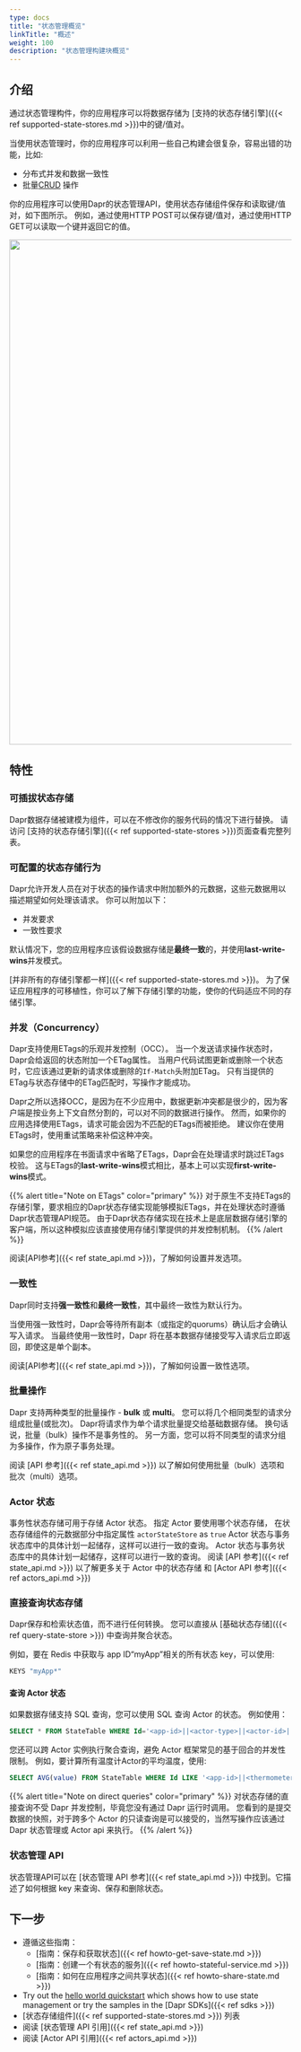 ```yaml
---
type: docs
title: "状态管理概览"
linkTitle: "概述"
weight: 100
description: "状态管理构建块概览"
---
```


## 介绍

通过状态管理构件，你的应用程序可以将数据存储为 [支持的状态存储引擎]({{< ref supported-state-stores.md >}})中的键/值对。

当使用状态管理时，你的应用程序可以利用一些自己构建会很复杂，容易出错的功能，比如:

- 分布式并发和数据一致性
- 批量[CRUD](https://en.wikipedia.org/wiki/Create,_read,_update_and_delete) 操作

你的应用程序可以使用Dapr的状态管理API，使用状态存储组件保存和读取键/值对，如下图所示。 例如，通过使用HTTP POST可以保存键/值对，通过使用HTTP GET可以读取一个键并返回它的值。

<img src="/images/state-management-overview.png" width=900>


## 特性

### 可插拔状态存储

Dapr数据存储被建模为组件，可以在不修改你的服务代码的情况下进行替换。 请访问 [支持的状态存储引擎]({{< ref supported-state-stores >}})页面查看完整列表。

### 可配置的状态存储行为

Dapr允许开发人员在对于状态的操作请求中附加额外的元数据，这些元数据用以描述期望如何处理该请求。 你可以附加以下：
- 并发要求
- 一致性要求

默认情况下，您的应用程序应该假设数据存储是**最终一致**的，并使用**last-write-wins**并发模式。

[并非所有的存储引擎都一样]({{< ref supported-state-stores.md >}})。 为了保证应用程序的可移植性，你可以了解下存储引擎的功能，使你的代码适应不同的存储引擎。

### 并发（Concurrency）

Dapr支持使用ETags的乐观并发控制（OCC）。 当一个发送请求操作状态时，Dapr会给返回的状态附加一个ETag属性。 当用户代码试图更新或删除一个状态时，它应该通过更新的请求体或删除的`If-Match`头附加ETag。 只有当提供的ETag与状态存储中的ETag匹配时，写操作才能成功。

Dapr之所以选择OCC，是因为在不少应用中，数据更新冲突都是很少的，因为客户端是按业务上下文自然分割的，可以对不同的数据进行操作。 然而，如果你的应用选择使用ETags，请求可能会因为不匹配的ETags而被拒绝。 建议你在使用ETags时，使用重试策略来补偿这种冲突。

如果您的应用程序在书面请求中省略了ETags，Dapr会在处理请求时跳过ETags校验。 这与ETags的**last-write-wins**模式相比，基本上可以实现**first-write-wins**模式。

{{% alert title="Note on ETags" color="primary" %}}
对于原生不支持ETags的存储引擎，要求相应的Dapr状态存储实现能够模拟ETags，并在处理状态时遵循Dapr状态管理API规范。 由于Dapr状态存储实现在技术上是底层数据存储引擎的客户端，所以这种模拟应该直接使用存储引擎提供的并发控制机制。
{{% /alert %}}

阅读[API参考]({{< ref state_api.md >}})，了解如何设置并发选项。

### 一致性

Dapr同时支持**强一致性**和**最终一致性**，其中最终一致性为默认行为。

当使用强一致性时，Dapr会等待所有副本（或指定的quorums）确认后才会确认写入请求。 当最终使用一致性时，Dapr 将在基本数据存储接受写入请求后立即返回，即使这是单个副本。

阅读[API参考]({{< ref state_api.md >}})，了解如何设置一致性选项。

### 批量操作

Dapr 支持两种类型的批量操作 - **bulk** 或 **multi**。 您可以将几个相同类型的请求分组成批量(或批次)。 Dapr将请求作为单个请求批量提交给基础数据存储。 换句话说，批量（bulk）操作不是事务性的。 另一方面，您可以将不同类型的请求分组为多操作，作为原子事务处理。

阅读 [API 参考]({{< ref state_api.md >}}) 以了解如何使用批量（bulk）选项和批次（multi）选项。

### Actor 状态
事务性状态存储可用于存储 Actor 状态。 指定 Actor 要使用哪个状态存储， 在状态存储组件的元数据部分中指定属性 `actorStateStore` as `true` Actor 状态与事务状态库中的具体计划一起储存，这样可以进行一致的查询。 Actor 状态与事务状态库中的具体计划一起储存，这样可以进行一致的查询。 阅读 [API 参考]({{< ref state_api.md >}}) 以了解更多关于 Actor 中的状态存储 和 [Actor API 参考]({{< ref actors_api.md >}})

### 直接查询状态存储

Dapr保存和检索状态值，而不进行任何转换。 您可以直接从 [基础状态存储]({{< ref query-state-store >}}) 中查询并聚合状态。

例如，要在 Redis 中获取与 app ID“myApp”相关的所有状态 key，可以使用:

```bash
KEYS "myApp*"
```

#### 查询 Actor 状态

如果数据存储支持 SQL 查询，您可以使用 SQL 查询 Actor 的状态。 例如使用：

```sql
SELECT * FROM StateTable WHERE Id='<app-id>||<actor-type>||<actor-id>||<key>'
```

您还可以跨 Actor 实例执行聚合查询，避免 Actor 框架常见的基于回合的并发性限制。 例如，要计算所有温度计Actor的平均温度，使用:

```sql
SELECT AVG(value) FROM StateTable WHERE Id LIKE '<app-id>||<thermometer>||*||temperature'
```

{{% alert title="Note on direct queries" color="primary" %}}
对状态存储的直接查询不受 Dapr 并发控制，毕竟您没有通过 Dapr 运行时调用。 您看到的是提交数据的快照，对于跨多个 Actor 的只读查询是可以接受的，当然写操作应该通过 Dapr 状态管理或 Actor api 来执行。
{{% /alert %}}

### 状态管理 API

状态管理API可以在 [状态管理 API 参考]({{< ref state_api.md >}}) 中找到。它描述了如何根据 key 来查询、保存和删除状态。

## 下一步
* 遵循这些指南：
    * [指南：保存和获取状态]({{< ref howto-get-save-state.md >}})
    * [指南：创建一个有状态的服务]({{< ref howto-stateful-service.md >}})
    * [指南：如何在应用程序之间共享状态]({{< ref howto-share-state.md >}})
* Try out the [hello world quickstart](https://github.com/dapr/quickstarts/tree/master/tutorials/hello-world) which shows how to use state management or try the samples in the [Dapr SDKs]({{< ref sdks >}})
* [状态存储组件]({{< ref supported-state-stores.md >}}) 列表
* 阅读 [状态管理 API 引用]({{< ref state_api.md >}})
* 阅读 [Actor API 引用]({{< ref actors_api.md >}})
